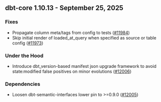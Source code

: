 ## dbt-core 1.10.13 - September 25, 2025

### Fixes

- Propagate column meta/tags from config to tests ([#11984](https://github.com/dbt-labs/dbt-core/issues/11984))
- Skip initial render of loaded_at_query when specified as source or table config ([#11973](https://github.com/dbt-labs/dbt-core/issues/11973))

### Under the Hood

- Introduce dbt_version-based manifest json upgrade framework to avoid state:modified false positives on minor evolutions ([#12006](https://github.com/dbt-labs/dbt-core/issues/12006))

### Dependencies

- Loosen dbt-semantic-interfaces lower pin to >=0.9.0 ([#12005](https://github.com/dbt-labs/dbt-core/issues/12005))
